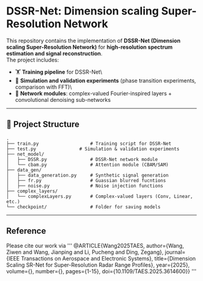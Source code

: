 # DSSR-Net: Dimension scaling Super-Resolution Network

This repository contains the implementation of **DSSR-Net (Dimension scaling Super-Resolution Network)** for **high-resolution spectrum estimation
and signal reconstruction**.\
The project includes:

-   🏋️ **Training pipeline** for DSSR-Net\
-   🔬 **Simulation and validation experiments** (phase transition
    experiments, comparison with FFT)\
-   🧩 **Network modules**: complex-valued Fourier-inspired layers +
    convolutional denoising sub-networks

------------------------------------------------------------------------

## 📂 Project Structure

    .
    ├── train.py                   # Training script for DSSR-Net
    ├── test.py                # Simulation & validation experiments
    ├── net_model/
    │   ├── DSSR.py                # DSSR-Net network module
    │   └── cbam.py                # Attention module (CBAM/SAM)
    ├── data_gen/
    │   ├── data_generation.py     # Synthetic signal generation
    │   ├── fr.py                  # Guassian blurred fucntions   
    │   ├── noise.py               # Noise injection functions
    ├── complex_layers/
    │   └── complexLayers.py       # Complex-valued layers (Conv, Linear, etc.)
    └── checkpoint/                # Folder for saving models

------------------------------------------------------------------------
## Reference 
Please cite our work via
'''
@ARTICLE{Wang2025TAES,
  author={Wang, Ziwen and Wang, Jianping and Li, Pucheng and Ding, Zegang},
  journal={IEEE Transactions on Aerospace and Electronic Systems}, 
  title={Dimension Scaling SR-Net for Super-Resolution Radar Range Profiles}, 
  year={2025},
  volume={},
  number={},
  pages={1-15},
  doi={10.1109/TAES.2025.3614600}}
'''
